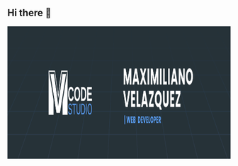 ## Hi there 👋


<a target="_blank" align="center" >
  <img align="right" top="500" height="300" width="full" alt="GIF" src="1.png">
</a>


